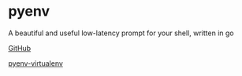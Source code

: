 # pyenv

A beautiful and useful low-latency prompt for your shell, written in go

[GitHub](https://github.com/pyenv/pyenv)

[pyenv-virtualenv](https://github.com/pyenv/pyenv-virtualenv)

